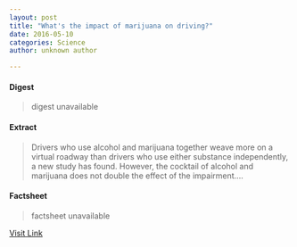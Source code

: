 ```yaml
---
layout: post
title: "What's the impact of marijuana on driving?"
date: 2016-05-10
categories: Science
author: unknown author

---
```



#### Digest
>digest unavailable

#### Extract
>Drivers who use alcohol and marijuana together weave more on a virtual roadway than drivers who use either substance independently, a new study has found. However, the cocktail of alcohol and marijuana does not double the effect of the impairment....

#### Factsheet
>factsheet unavailable

[Visit Link](http://www.sciencedaily.com/releases/2015/06/150623180408.htm)


